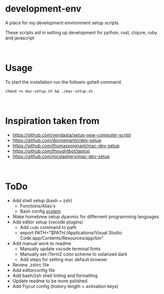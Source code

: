 # development-env
A place for my development environment setup scripts

These scripts aid in setting up development for python, rust, clojure, ruby and javascript

<br>

# Usage
To start the installation run the followin gshell command.
```
chmod +x mac-setup.sh && ./mac-setup.sh
```

<br>

# Inspiration taken from
- https://github.com/vendasta/setup-new-computer-script
- https://github.com/donnemartin/dev-setup
- https://github.com/thomaspoignant/mac-dev-setup
- https://github.com/thoughtbot/laptop
- https://github.com/nicolashery/mac-dev-setup

<br>

# ToDo
- Add shell setup (bash + zsh)
  - Functions/Alias's
  - Bash config [system](https://starship.rs/)
- Make homebrew setup dyanmic for differnent programming languages
- Add editor setup (vscode plugins)
  - Add `code` command to path
  - export PATH="\$PATH:/Applications/Visual Studio Code.app/Contents/Resources/app/bin"
- Add manual work to readme
  - Manually update vscode terminal fonts
  - Manually set iTerm2 color scheme to solarized dark
  - Add steps for setting mac default browser
- Review .zshrc file
- Add editorconfig file
- Add bash/zsh shell linting and formatting
- Update readme to be more polished
- Add Flycut config (history length + activation keys)
